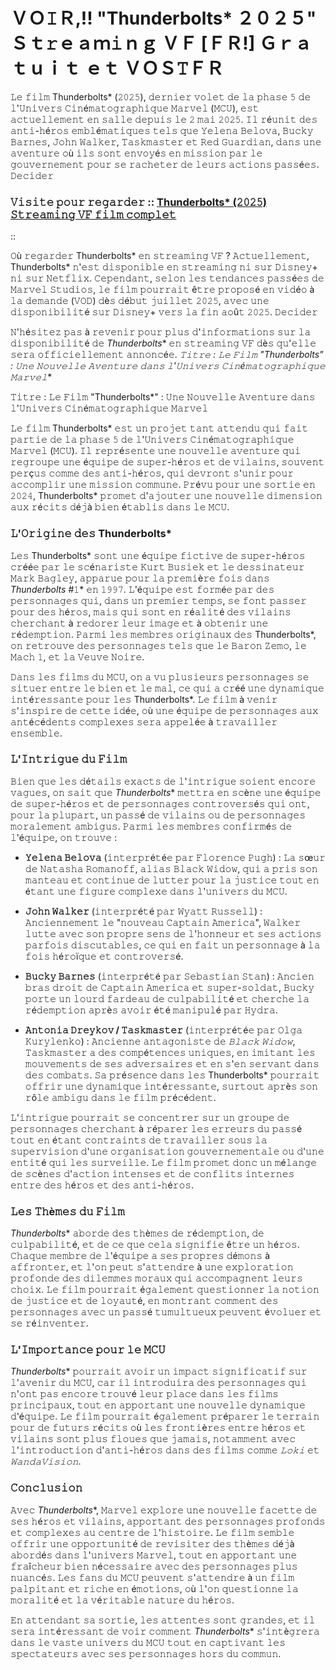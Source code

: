 # ＶＯ𝙸Ｒ,!! "Thunderbolts* ２０２５" Ｓｔ𝚛ｅａｍ𝚒ｎｇ ＶＦ [ＦＲ!] Ｇｒａｔｕｉｔ ｅｔ ＶＯＳ𝚃ＦＲ

𝙻𝚎 𝚏𝚒𝚕𝚖 Thunderbolts* (𝟸𝟶𝟸𝟻), 𝚍𝚎𝚛𝚗𝚒𝚎𝚛 𝚟𝚘𝚕𝚎𝚝 𝚍𝚎 𝚕𝚊 𝚙𝚑𝚊𝚜𝚎 𝟻 𝚍𝚎 𝚕'𝚄𝚗𝚒𝚟𝚎𝚛𝚜 𝙲𝚒𝚗é𝚖𝚊𝚝𝚘𝚐𝚛𝚊𝚙𝚑𝚒𝚚𝚞𝚎 𝙼𝚊𝚛𝚟𝚎𝚕 (𝙼𝙲𝚄), 𝚎𝚜𝚝 𝚊𝚌𝚝𝚞𝚎𝚕𝚕𝚎𝚖𝚎𝚗𝚝 𝚎𝚗 𝚜𝚊𝚕𝚕𝚎 𝚍𝚎𝚙𝚞𝚒𝚜 𝚕𝚎 𝟸 𝚖𝚊𝚒 𝟸𝟶𝟸𝟻. 𝙸𝚕 𝚛é𝚞𝚗𝚒𝚝 𝚍𝚎𝚜 𝚊𝚗𝚝𝚒-𝚑é𝚛𝚘𝚜 𝚎𝚖𝚋𝚕é𝚖𝚊𝚝𝚒𝚚𝚞𝚎𝚜 𝚝𝚎𝚕𝚜 𝚚𝚞𝚎 𝚈𝚎𝚕𝚎𝚗𝚊 𝙱𝚎𝚕𝚘𝚟𝚊, 𝙱𝚞𝚌𝚔𝚢 𝙱𝚊𝚛𝚗𝚎𝚜, 𝙹𝚘𝚑𝚗 𝚆𝚊𝚕𝚔𝚎𝚛, 𝚃𝚊𝚜𝚔𝚖𝚊𝚜𝚝𝚎𝚛 𝚎𝚝 𝚁𝚎𝚍 𝙶𝚞𝚊𝚛𝚍𝚒𝚊𝚗, 𝚍𝚊𝚗𝚜 𝚞𝚗𝚎 𝚊𝚟𝚎𝚗𝚝𝚞𝚛𝚎 𝚘ù 𝚒𝚕𝚜 𝚜𝚘𝚗𝚝 𝚎𝚗𝚟𝚘𝚢é𝚜 𝚎𝚗 𝚖𝚒𝚜𝚜𝚒𝚘𝚗 𝚙𝚊𝚛 𝚕𝚎 𝚐𝚘𝚞𝚟𝚎𝚛𝚗𝚎𝚖𝚎𝚗𝚝 𝚙𝚘𝚞𝚛 𝚜𝚎 𝚛𝚊𝚌𝚑𝚎𝚝𝚎𝚛 𝚍𝚎 𝚕𝚎𝚞𝚛𝚜 𝚊𝚌𝚝𝚒𝚘𝚗𝚜 𝚙𝚊𝚜𝚜é𝚎𝚜. ​
𝙳𝚎𝚌𝚒𝚍𝚎𝚛

### 𝚅𝚒𝚜𝚒𝚝𝚎 𝚙𝚘𝚞𝚛 𝚛𝚎𝚐𝚊𝚛𝚍𝚎𝚛 :: [Thunderbolts* (𝟸𝟶𝟸𝟻) 𝚂𝚝𝚛𝚎𝚊𝚖𝚒𝚗𝚐 𝚅𝙵 𝚏𝚒𝚕𝚖 𝚌𝚘𝚖𝚙𝚕𝚎𝚝](https://t.co/IH7MQMedo1)

::

𝙾ù 𝚛𝚎𝚐𝚊𝚛𝚍𝚎𝚛 Thunderbolts* 𝚎𝚗 𝚜𝚝𝚛𝚎𝚊𝚖𝚒𝚗𝚐 𝚅𝙵 ?
𝙰𝚌𝚝𝚞𝚎𝚕𝚕𝚎𝚖𝚎𝚗𝚝, Thunderbolts* 𝚗'𝚎𝚜𝚝 𝚍𝚒𝚜𝚙𝚘𝚗𝚒𝚋𝚕𝚎 𝚎𝚗 𝚜𝚝𝚛𝚎𝚊𝚖𝚒𝚗𝚐 𝚗𝚒 𝚜𝚞𝚛 𝙳𝚒𝚜𝚗𝚎𝚢+ 𝚗𝚒 𝚜𝚞𝚛 𝙽𝚎𝚝𝚏𝚕𝚒𝚡. 𝙲𝚎𝚙𝚎𝚗𝚍𝚊𝚗𝚝, 𝚜𝚎𝚕𝚘𝚗 𝚕𝚎𝚜 𝚝𝚎𝚗𝚍𝚊𝚗𝚌𝚎𝚜 𝚙𝚊𝚜𝚜é𝚎𝚜 𝚍𝚎 𝙼𝚊𝚛𝚟𝚎𝚕 𝚂𝚝𝚞𝚍𝚒𝚘𝚜, 𝚕𝚎 𝚏𝚒𝚕𝚖 𝚙𝚘𝚞𝚛𝚛𝚊𝚒𝚝 ê𝚝𝚛𝚎 𝚙𝚛𝚘𝚙𝚘𝚜é 𝚎𝚗 𝚟𝚒𝚍é𝚘 à 𝚕𝚊 𝚍𝚎𝚖𝚊𝚗𝚍𝚎 (𝚅𝙾𝙳) 𝚍è𝚜 𝚍é𝚋𝚞𝚝 𝚓𝚞𝚒𝚕𝚕𝚎𝚝 𝟸𝟶𝟸𝟻, 𝚊𝚟𝚎𝚌 𝚞𝚗𝚎 𝚍𝚒𝚜𝚙𝚘𝚗𝚒𝚋𝚒𝚕𝚒𝚝é 𝚜𝚞𝚛 𝙳𝚒𝚜𝚗𝚎𝚢+ 𝚟𝚎𝚛𝚜 𝚕𝚊 𝚏𝚒𝚗 𝚊𝚘û𝚝 𝟸𝟶𝟸𝟻. ​
𝙳𝚎𝚌𝚒𝚍𝚎𝚛

𝙽'𝚑é𝚜𝚒𝚝𝚎𝚣 𝚙𝚊𝚜 à 𝚛𝚎𝚟𝚎𝚗𝚒𝚛 𝚙𝚘𝚞𝚛 𝚙𝚕𝚞𝚜 𝚍'𝚒𝚗𝚏𝚘𝚛𝚖𝚊𝚝𝚒𝚘𝚗𝚜 𝚜𝚞𝚛 𝚕𝚊 𝚍𝚒𝚜𝚙𝚘𝚗𝚒𝚋𝚒𝚕𝚒𝚝é 𝚍𝚎 *Thunderbolts** 𝚎𝚗 𝚜𝚝𝚛𝚎𝚊𝚖𝚒𝚗𝚐 𝚅𝙵 𝚍è𝚜 𝚚𝚞'𝚎𝚕𝚕𝚎 𝚜𝚎𝚛𝚊 𝚘𝚏𝚏𝚒𝚌𝚒𝚎𝚕𝚕𝚎𝚖𝚎𝚗𝚝 𝚊𝚗𝚗𝚘𝚗𝚌é𝚎. **𝚃𝚒𝚝𝚛𝚎 : 𝙻𝚎 𝙵𝚒𝚕𝚖 "Thunderbolts*" : 𝚄𝚗𝚎 𝙽𝚘𝚞𝚟𝚎𝚕𝚕𝚎 𝙰𝚟𝚎𝚗𝚝𝚞𝚛𝚎 𝚍𝚊𝚗𝚜 𝚕'𝚄𝚗𝚒𝚟𝚎𝚛𝚜 𝙲𝚒𝚗é𝚖𝚊𝚝𝚘𝚐𝚛𝚊𝚙𝚑𝚒𝚚𝚞𝚎 𝙼𝚊𝚛𝚟𝚎𝚕**

𝚃𝚒𝚝𝚛𝚎 : 𝙻𝚎 𝙵𝚒𝚕𝚖 "Thunderbolts*" : 𝚄𝚗𝚎 𝙽𝚘𝚞𝚟𝚎𝚕𝚕𝚎 𝙰𝚟𝚎𝚗𝚝𝚞𝚛𝚎 𝚍𝚊𝚗𝚜 𝚕'𝚄𝚗𝚒𝚟𝚎𝚛𝚜 𝙲𝚒𝚗é𝚖𝚊𝚝𝚘𝚐𝚛𝚊𝚙𝚑𝚒𝚚𝚞𝚎 𝙼𝚊𝚛𝚟𝚎𝚕

𝙻𝚎 𝚏𝚒𝚕𝚖 Thunderbolts* 𝚎𝚜𝚝 𝚞𝚗 𝚙𝚛𝚘𝚓𝚎𝚝 𝚝𝚊𝚗𝚝 𝚊𝚝𝚝𝚎𝚗𝚍𝚞 𝚚𝚞𝚒 𝚏𝚊𝚒𝚝 𝚙𝚊𝚛𝚝𝚒𝚎 𝚍𝚎 𝚕𝚊 𝚙𝚑𝚊𝚜𝚎 𝟻 𝚍𝚎 𝚕'𝚄𝚗𝚒𝚟𝚎𝚛𝚜 𝙲𝚒𝚗é𝚖𝚊𝚝𝚘𝚐𝚛𝚊𝚙𝚑𝚒𝚚𝚞𝚎 𝙼𝚊𝚛𝚟𝚎𝚕 (𝙼𝙲𝚄). 𝙸𝚕 𝚛𝚎𝚙𝚛é𝚜𝚎𝚗𝚝𝚎 𝚞𝚗𝚎 𝚗𝚘𝚞𝚟𝚎𝚕𝚕𝚎 𝚊𝚟𝚎𝚗𝚝𝚞𝚛𝚎 𝚚𝚞𝚒 𝚛𝚎𝚐𝚛𝚘𝚞𝚙𝚎 𝚞𝚗𝚎 é𝚚𝚞𝚒𝚙𝚎 𝚍𝚎 𝚜𝚞𝚙𝚎𝚛-𝚑é𝚛𝚘𝚜 𝚎𝚝 𝚍𝚎 𝚟𝚒𝚕𝚊𝚒𝚗𝚜, 𝚜𝚘𝚞𝚟𝚎𝚗𝚝 𝚙𝚎𝚛ç𝚞𝚜 𝚌𝚘𝚖𝚖𝚎 𝚍𝚎𝚜 𝚊𝚗𝚝𝚒-𝚑é𝚛𝚘𝚜, 𝚚𝚞𝚒 𝚍𝚎𝚟𝚛𝚘𝚗𝚝 𝚜'𝚞𝚗𝚒𝚛 𝚙𝚘𝚞𝚛 𝚊𝚌𝚌𝚘𝚖𝚙𝚕𝚒𝚛 𝚞𝚗𝚎 𝚖𝚒𝚜𝚜𝚒𝚘𝚗 𝚌𝚘𝚖𝚖𝚞𝚗𝚎. 𝙿𝚛é𝚟𝚞 𝚙𝚘𝚞𝚛 𝚞𝚗𝚎 𝚜𝚘𝚛𝚝𝚒𝚎 𝚎𝚗 𝟸𝟶𝟸𝟺, Thunderbolts* 𝚙𝚛𝚘𝚖𝚎𝚝 𝚍'𝚊𝚓𝚘𝚞𝚝𝚎𝚛 𝚞𝚗𝚎 𝚗𝚘𝚞𝚟𝚎𝚕𝚕𝚎 𝚍𝚒𝚖𝚎𝚗𝚜𝚒𝚘𝚗 𝚊𝚞𝚡 𝚛é𝚌𝚒𝚝𝚜 𝚍é𝚓à 𝚋𝚒𝚎𝚗 é𝚝𝚊𝚋𝚕𝚒𝚜 𝚍𝚊𝚗𝚜 𝚕𝚎 𝙼𝙲𝚄.

### 𝙻'𝙾𝚛𝚒𝚐𝚒𝚗𝚎 𝚍𝚎𝚜 Thunderbolts*

𝙻𝚎𝚜 Thunderbolts* 𝚜𝚘𝚗𝚝 𝚞𝚗𝚎 é𝚚𝚞𝚒𝚙𝚎 𝚏𝚒𝚌𝚝𝚒𝚟𝚎 𝚍𝚎 𝚜𝚞𝚙𝚎𝚛-𝚑é𝚛𝚘𝚜 𝚌𝚛éé𝚎 𝚙𝚊𝚛 𝚕𝚎 𝚜𝚌é𝚗𝚊𝚛𝚒𝚜𝚝𝚎 𝙺𝚞𝚛𝚝 𝙱𝚞𝚜𝚒𝚎𝚔 𝚎𝚝 𝚕𝚎 𝚍𝚎𝚜𝚜𝚒𝚗𝚊𝚝𝚎𝚞𝚛 𝙼𝚊𝚛𝚔 𝙱𝚊𝚐𝚕𝚎𝚢, 𝚊𝚙𝚙𝚊𝚛𝚞𝚎 𝚙𝚘𝚞𝚛 𝚕𝚊 𝚙𝚛𝚎𝚖𝚒è𝚛𝚎 𝚏𝚘𝚒𝚜 𝚍𝚊𝚗𝚜 *Thunderbolts* #𝟷* 𝚎𝚗 𝟷𝟿𝟿𝟽. 𝙻'é𝚚𝚞𝚒𝚙𝚎 𝚎𝚜𝚝 𝚏𝚘𝚛𝚖é𝚎 𝚙𝚊𝚛 𝚍𝚎𝚜 𝚙𝚎𝚛𝚜𝚘𝚗𝚗𝚊𝚐𝚎𝚜 𝚚𝚞𝚒, 𝚍𝚊𝚗𝚜 𝚞𝚗 𝚙𝚛𝚎𝚖𝚒𝚎𝚛 𝚝𝚎𝚖𝚙𝚜, 𝚜𝚎 𝚏𝚘𝚗𝚝 𝚙𝚊𝚜𝚜𝚎𝚛 𝚙𝚘𝚞𝚛 𝚍𝚎𝚜 𝚑é𝚛𝚘𝚜, 𝚖𝚊𝚒𝚜 𝚚𝚞𝚒 𝚜𝚘𝚗𝚝 𝚎𝚗 𝚛é𝚊𝚕𝚒𝚝é 𝚍𝚎𝚜 𝚟𝚒𝚕𝚊𝚒𝚗𝚜 𝚌𝚑𝚎𝚛𝚌𝚑𝚊𝚗𝚝 à 𝚛𝚎𝚍𝚘𝚛𝚎𝚛 𝚕𝚎𝚞𝚛 𝚒𝚖𝚊𝚐𝚎 𝚎𝚝 à 𝚘𝚋𝚝𝚎𝚗𝚒𝚛 𝚞𝚗𝚎 𝚛é𝚍𝚎𝚖𝚙𝚝𝚒𝚘𝚗. 𝙿𝚊𝚛𝚖𝚒 𝚕𝚎𝚜 𝚖𝚎𝚖𝚋𝚛𝚎𝚜 𝚘𝚛𝚒𝚐𝚒𝚗𝚊𝚞𝚡 𝚍𝚎𝚜 Thunderbolts*, 𝚘𝚗 𝚛𝚎𝚝𝚛𝚘𝚞𝚟𝚎 𝚍𝚎𝚜 𝚙𝚎𝚛𝚜𝚘𝚗𝚗𝚊𝚐𝚎𝚜 𝚝𝚎𝚕𝚜 𝚚𝚞𝚎 𝚕𝚎 𝙱𝚊𝚛𝚘𝚗 𝚉𝚎𝚖𝚘, 𝚕𝚎 𝙼𝚊𝚌𝚑 𝟷, 𝚎𝚝 𝚕𝚊 𝚅𝚎𝚞𝚟𝚎 𝙽𝚘𝚒𝚛𝚎.

𝙳𝚊𝚗𝚜 𝚕𝚎𝚜 𝚏𝚒𝚕𝚖𝚜 𝚍𝚞 𝙼𝙲𝚄, 𝚘𝚗 𝚊 𝚟𝚞 𝚙𝚕𝚞𝚜𝚒𝚎𝚞𝚛𝚜 𝚙𝚎𝚛𝚜𝚘𝚗𝚗𝚊𝚐𝚎𝚜 𝚜𝚎 𝚜𝚒𝚝𝚞𝚎𝚛 𝚎𝚗𝚝𝚛𝚎 𝚕𝚎 𝚋𝚒𝚎𝚗 𝚎𝚝 𝚕𝚎 𝚖𝚊𝚕, 𝚌𝚎 𝚚𝚞𝚒 𝚊 𝚌𝚛éé 𝚞𝚗𝚎 𝚍𝚢𝚗𝚊𝚖𝚒𝚚𝚞𝚎 𝚒𝚗𝚝é𝚛𝚎𝚜𝚜𝚊𝚗𝚝𝚎 𝚙𝚘𝚞𝚛 𝚕𝚎𝚜 Thunderbolts*. 𝙻𝚎 𝚏𝚒𝚕𝚖 à 𝚟𝚎𝚗𝚒𝚛 𝚜'𝚒𝚗𝚜𝚙𝚒𝚛𝚎 𝚍𝚎 𝚌𝚎𝚝𝚝𝚎 𝚒𝚍é𝚎, 𝚘ù 𝚞𝚗𝚎 é𝚚𝚞𝚒𝚙𝚎 𝚍𝚎 𝚙𝚎𝚛𝚜𝚘𝚗𝚗𝚊𝚐𝚎𝚜 𝚊𝚞𝚡 𝚊𝚗𝚝é𝚌é𝚍𝚎𝚗𝚝𝚜 𝚌𝚘𝚖𝚙𝚕𝚎𝚡𝚎𝚜 𝚜𝚎𝚛𝚊 𝚊𝚙𝚙𝚎𝚕é𝚎 à 𝚝𝚛𝚊𝚟𝚊𝚒𝚕𝚕𝚎𝚛 𝚎𝚗𝚜𝚎𝚖𝚋𝚕𝚎.

### 𝙻'𝙸𝚗𝚝𝚛𝚒𝚐𝚞𝚎 𝚍𝚞 𝙵𝚒𝚕𝚖

𝙱𝚒𝚎𝚗 𝚚𝚞𝚎 𝚕𝚎𝚜 𝚍é𝚝𝚊𝚒𝚕𝚜 𝚎𝚡𝚊𝚌𝚝𝚜 𝚍𝚎 𝚕'𝚒𝚗𝚝𝚛𝚒𝚐𝚞𝚎 𝚜𝚘𝚒𝚎𝚗𝚝 𝚎𝚗𝚌𝚘𝚛𝚎 𝚟𝚊𝚐𝚞𝚎𝚜, 𝚘𝚗 𝚜𝚊𝚒𝚝 𝚚𝚞𝚎 *Thunderbolts** 𝚖𝚎𝚝𝚝𝚛𝚊 𝚎𝚗 𝚜𝚌è𝚗𝚎 𝚞𝚗𝚎 é𝚚𝚞𝚒𝚙𝚎 𝚍𝚎 𝚜𝚞𝚙𝚎𝚛-𝚑é𝚛𝚘𝚜 𝚎𝚝 𝚍𝚎 𝚙𝚎𝚛𝚜𝚘𝚗𝚗𝚊𝚐𝚎𝚜 𝚌𝚘𝚗𝚝𝚛𝚘𝚟𝚎𝚛𝚜é𝚜 𝚚𝚞𝚒 𝚘𝚗𝚝, 𝚙𝚘𝚞𝚛 𝚕𝚊 𝚙𝚕𝚞𝚙𝚊𝚛𝚝, 𝚞𝚗 𝚙𝚊𝚜𝚜é 𝚍𝚎 𝚟𝚒𝚕𝚊𝚒𝚗𝚜 𝚘𝚞 𝚍𝚎 𝚙𝚎𝚛𝚜𝚘𝚗𝚗𝚊𝚐𝚎𝚜 𝚖𝚘𝚛𝚊𝚕𝚎𝚖𝚎𝚗𝚝 𝚊𝚖𝚋𝚒𝚐𝚞𝚜. 𝙿𝚊𝚛𝚖𝚒 𝚕𝚎𝚜 𝚖𝚎𝚖𝚋𝚛𝚎𝚜 𝚌𝚘𝚗𝚏𝚒𝚛𝚖é𝚜 𝚍𝚎 𝚕'é𝚚𝚞𝚒𝚙𝚎, 𝚘𝚗 𝚝𝚛𝚘𝚞𝚟𝚎 :

- **𝚈𝚎𝚕𝚎𝚗𝚊 𝙱𝚎𝚕𝚘𝚟𝚊** (𝚒𝚗𝚝𝚎𝚛𝚙𝚛é𝚝é𝚎 𝚙𝚊𝚛 𝙵𝚕𝚘𝚛𝚎𝚗𝚌𝚎 𝙿𝚞𝚐𝚑) : 𝙻𝚊 𝚜œ𝚞𝚛 𝚍𝚎 𝙽𝚊𝚝𝚊𝚜𝚑𝚊 𝚁𝚘𝚖𝚊𝚗𝚘𝚏𝚏, 𝚊𝚕𝚒𝚊𝚜 𝙱𝚕𝚊𝚌𝚔 𝚆𝚒𝚍𝚘𝚠, 𝚚𝚞𝚒 𝚊 𝚙𝚛𝚒𝚜 𝚜𝚘𝚗 𝚖𝚊𝚗𝚝𝚎𝚊𝚞 𝚎𝚝 𝚌𝚘𝚗𝚝𝚒𝚗𝚞𝚎 𝚍𝚎 𝚕𝚞𝚝𝚝𝚎𝚛 𝚙𝚘𝚞𝚛 𝚕𝚊 𝚓𝚞𝚜𝚝𝚒𝚌𝚎 𝚝𝚘𝚞𝚝 𝚎𝚗 é𝚝𝚊𝚗𝚝 𝚞𝚗𝚎 𝚏𝚒𝚐𝚞𝚛𝚎 𝚌𝚘𝚖𝚙𝚕𝚎𝚡𝚎 𝚍𝚊𝚗𝚜 𝚕'𝚞𝚗𝚒𝚟𝚎𝚛𝚜 𝚍𝚞 𝙼𝙲𝚄.
  
- **𝙹𝚘𝚑𝚗 𝚆𝚊𝚕𝚔𝚎𝚛** (𝚒𝚗𝚝𝚎𝚛𝚙𝚛é𝚝é 𝚙𝚊𝚛 𝚆𝚢𝚊𝚝𝚝 𝚁𝚞𝚜𝚜𝚎𝚕𝚕) : 𝙰𝚗𝚌𝚒𝚎𝚗𝚗𝚎𝚖𝚎𝚗𝚝 𝚕𝚎 "𝚗𝚘𝚞𝚟𝚎𝚊𝚞 𝙲𝚊𝚙𝚝𝚊𝚒𝚗 𝙰𝚖𝚎𝚛𝚒𝚌𝚊", 𝚆𝚊𝚕𝚔𝚎𝚛 𝚕𝚞𝚝𝚝𝚎 𝚊𝚟𝚎𝚌 𝚜𝚘𝚗 𝚙𝚛𝚘𝚙𝚛𝚎 𝚜𝚎𝚗𝚜 𝚍𝚎 𝚕'𝚑𝚘𝚗𝚗𝚎𝚞𝚛 𝚎𝚝 𝚜𝚎𝚜 𝚊𝚌𝚝𝚒𝚘𝚗𝚜 𝚙𝚊𝚛𝚏𝚘𝚒𝚜 𝚍𝚒𝚜𝚌𝚞𝚝𝚊𝚋𝚕𝚎𝚜, 𝚌𝚎 𝚚𝚞𝚒 𝚎𝚗 𝚏𝚊𝚒𝚝 𝚞𝚗 𝚙𝚎𝚛𝚜𝚘𝚗𝚗𝚊𝚐𝚎 à 𝚕𝚊 𝚏𝚘𝚒𝚜 𝚑é𝚛𝚘ï𝚚𝚞𝚎 𝚎𝚝 𝚌𝚘𝚗𝚝𝚛𝚘𝚟𝚎𝚛𝚜é.
  
- **𝙱𝚞𝚌𝚔𝚢 𝙱𝚊𝚛𝚗𝚎𝚜** (𝚒𝚗𝚝𝚎𝚛𝚙𝚛é𝚝é 𝚙𝚊𝚛 𝚂𝚎𝚋𝚊𝚜𝚝𝚒𝚊𝚗 𝚂𝚝𝚊𝚗) : 𝙰𝚗𝚌𝚒𝚎𝚗 𝚋𝚛𝚊𝚜 𝚍𝚛𝚘𝚒𝚝 𝚍𝚎 𝙲𝚊𝚙𝚝𝚊𝚒𝚗 𝙰𝚖𝚎𝚛𝚒𝚌𝚊 𝚎𝚝 𝚜𝚞𝚙𝚎𝚛-𝚜𝚘𝚕𝚍𝚊𝚝, 𝙱𝚞𝚌𝚔𝚢 𝚙𝚘𝚛𝚝𝚎 𝚞𝚗 𝚕𝚘𝚞𝚛𝚍 𝚏𝚊𝚛𝚍𝚎𝚊𝚞 𝚍𝚎 𝚌𝚞𝚕𝚙𝚊𝚋𝚒𝚕𝚒𝚝é 𝚎𝚝 𝚌𝚑𝚎𝚛𝚌𝚑𝚎 𝚕𝚊 𝚛é𝚍𝚎𝚖𝚙𝚝𝚒𝚘𝚗 𝚊𝚙𝚛è𝚜 𝚊𝚟𝚘𝚒𝚛 é𝚝é 𝚖𝚊𝚗𝚒𝚙𝚞𝚕é 𝚙𝚊𝚛 𝙷𝚢𝚍𝚛𝚊.

- **𝙰𝚗𝚝𝚘𝚗𝚒𝚊 𝙳𝚛𝚎𝚢𝚔𝚘𝚟 / 𝚃𝚊𝚜𝚔𝚖𝚊𝚜𝚝𝚎𝚛** (𝚒𝚗𝚝𝚎𝚛𝚙𝚛é𝚝é𝚎 𝚙𝚊𝚛 𝙾𝚕𝚐𝚊 𝙺𝚞𝚛𝚢𝚕𝚎𝚗𝚔𝚘) : 𝙰𝚗𝚌𝚒𝚎𝚗𝚗𝚎 𝚊𝚗𝚝𝚊𝚐𝚘𝚗𝚒𝚜𝚝𝚎 𝚍𝚎 *𝙱𝚕𝚊𝚌𝚔 𝚆𝚒𝚍𝚘𝚠*, 𝚃𝚊𝚜𝚔𝚖𝚊𝚜𝚝𝚎𝚛 𝚊 𝚍𝚎𝚜 𝚌𝚘𝚖𝚙é𝚝𝚎𝚗𝚌𝚎𝚜 𝚞𝚗𝚒𝚚𝚞𝚎𝚜, 𝚎𝚗 𝚒𝚖𝚒𝚝𝚊𝚗𝚝 𝚕𝚎𝚜 𝚖𝚘𝚞𝚟𝚎𝚖𝚎𝚗𝚝𝚜 𝚍𝚎 𝚜𝚎𝚜 𝚊𝚍𝚟𝚎𝚛𝚜𝚊𝚒𝚛𝚎𝚜 𝚎𝚝 𝚎𝚗 𝚜'𝚎𝚗 𝚜𝚎𝚛𝚟𝚊𝚗𝚝 𝚍𝚊𝚗𝚜 𝚍𝚎𝚜 𝚌𝚘𝚖𝚋𝚊𝚝𝚜. 𝚂𝚊 𝚙𝚛é𝚜𝚎𝚗𝚌𝚎 𝚍𝚊𝚗𝚜 𝚕𝚎𝚜 Thunderbolts* 𝚙𝚘𝚞𝚛𝚛𝚊𝚒𝚝 𝚘𝚏𝚏𝚛𝚒𝚛 𝚞𝚗𝚎 𝚍𝚢𝚗𝚊𝚖𝚒𝚚𝚞𝚎 𝚒𝚗𝚝é𝚛𝚎𝚜𝚜𝚊𝚗𝚝𝚎, 𝚜𝚞𝚛𝚝𝚘𝚞𝚝 𝚊𝚙𝚛è𝚜 𝚜𝚘𝚗 𝚛ô𝚕𝚎 𝚊𝚖𝚋𝚒𝚐𝚞 𝚍𝚊𝚗𝚜 𝚕𝚎 𝚏𝚒𝚕𝚖 𝚙𝚛é𝚌é𝚍𝚎𝚗𝚝.

𝙻'𝚒𝚗𝚝𝚛𝚒𝚐𝚞𝚎 𝚙𝚘𝚞𝚛𝚛𝚊𝚒𝚝 𝚜𝚎 𝚌𝚘𝚗𝚌𝚎𝚗𝚝𝚛𝚎𝚛 𝚜𝚞𝚛 𝚞𝚗 𝚐𝚛𝚘𝚞𝚙𝚎 𝚍𝚎 𝚙𝚎𝚛𝚜𝚘𝚗𝚗𝚊𝚐𝚎𝚜 𝚌𝚑𝚎𝚛𝚌𝚑𝚊𝚗𝚝 à 𝚛é𝚙𝚊𝚛𝚎𝚛 𝚕𝚎𝚜 𝚎𝚛𝚛𝚎𝚞𝚛𝚜 𝚍𝚞 𝚙𝚊𝚜𝚜é 𝚝𝚘𝚞𝚝 𝚎𝚗 é𝚝𝚊𝚗𝚝 𝚌𝚘𝚗𝚝𝚛𝚊𝚒𝚗𝚝𝚜 𝚍𝚎 𝚝𝚛𝚊𝚟𝚊𝚒𝚕𝚕𝚎𝚛 𝚜𝚘𝚞𝚜 𝚕𝚊 𝚜𝚞𝚙𝚎𝚛𝚟𝚒𝚜𝚒𝚘𝚗 𝚍'𝚞𝚗𝚎 𝚘𝚛𝚐𝚊𝚗𝚒𝚜𝚊𝚝𝚒𝚘𝚗 𝚐𝚘𝚞𝚟𝚎𝚛𝚗𝚎𝚖𝚎𝚗𝚝𝚊𝚕𝚎 𝚘𝚞 𝚍'𝚞𝚗𝚎 𝚎𝚗𝚝𝚒𝚝é 𝚚𝚞𝚒 𝚕𝚎𝚜 𝚜𝚞𝚛𝚟𝚎𝚒𝚕𝚕𝚎. 𝙻𝚎 𝚏𝚒𝚕𝚖 𝚙𝚛𝚘𝚖𝚎𝚝 𝚍𝚘𝚗𝚌 𝚞𝚗 𝚖é𝚕𝚊𝚗𝚐𝚎 𝚍𝚎 𝚜𝚌è𝚗𝚎𝚜 𝚍'𝚊𝚌𝚝𝚒𝚘𝚗 𝚒𝚗𝚝𝚎𝚗𝚜𝚎𝚜 𝚎𝚝 𝚍𝚎 𝚌𝚘𝚗𝚏𝚕𝚒𝚝𝚜 𝚒𝚗𝚝𝚎𝚛𝚗𝚎𝚜 𝚎𝚗𝚝𝚛𝚎 𝚍𝚎𝚜 𝚑é𝚛𝚘𝚜 𝚎𝚝 𝚍𝚎𝚜 𝚊𝚗𝚝𝚒-𝚑é𝚛𝚘𝚜.

### 𝙻𝚎𝚜 𝚃𝚑è𝚖𝚎𝚜 𝚍𝚞 𝙵𝚒𝚕𝚖

*Thunderbolts** 𝚊𝚋𝚘𝚛𝚍𝚎 𝚍𝚎𝚜 𝚝𝚑è𝚖𝚎𝚜 𝚍𝚎 𝚛é𝚍𝚎𝚖𝚙𝚝𝚒𝚘𝚗, 𝚍𝚎 𝚌𝚞𝚕𝚙𝚊𝚋𝚒𝚕𝚒𝚝é, 𝚎𝚝 𝚍𝚎 𝚌𝚎 𝚚𝚞𝚎 𝚌𝚎𝚕𝚊 𝚜𝚒𝚐𝚗𝚒𝚏𝚒𝚎 ê𝚝𝚛𝚎 𝚞𝚗 𝚑é𝚛𝚘𝚜. 𝙲𝚑𝚊𝚚𝚞𝚎 𝚖𝚎𝚖𝚋𝚛𝚎 𝚍𝚎 𝚕'é𝚚𝚞𝚒𝚙𝚎 𝚊 𝚜𝚎𝚜 𝚙𝚛𝚘𝚙𝚛𝚎𝚜 𝚍é𝚖𝚘𝚗𝚜 à 𝚊𝚏𝚏𝚛𝚘𝚗𝚝𝚎𝚛, 𝚎𝚝 𝚕'𝚘𝚗 𝚙𝚎𝚞𝚝 𝚜'𝚊𝚝𝚝𝚎𝚗𝚍𝚛𝚎 à 𝚞𝚗𝚎 𝚎𝚡𝚙𝚕𝚘𝚛𝚊𝚝𝚒𝚘𝚗 𝚙𝚛𝚘𝚏𝚘𝚗𝚍𝚎 𝚍𝚎𝚜 𝚍𝚒𝚕𝚎𝚖𝚖𝚎𝚜 𝚖𝚘𝚛𝚊𝚞𝚡 𝚚𝚞𝚒 𝚊𝚌𝚌𝚘𝚖𝚙𝚊𝚐𝚗𝚎𝚗𝚝 𝚕𝚎𝚞𝚛𝚜 𝚌𝚑𝚘𝚒𝚡. 𝙻𝚎 𝚏𝚒𝚕𝚖 𝚙𝚘𝚞𝚛𝚛𝚊𝚒𝚝 é𝚐𝚊𝚕𝚎𝚖𝚎𝚗𝚝 𝚚𝚞𝚎𝚜𝚝𝚒𝚘𝚗𝚗𝚎𝚛 𝚕𝚊 𝚗𝚘𝚝𝚒𝚘𝚗 𝚍𝚎 𝚓𝚞𝚜𝚝𝚒𝚌𝚎 𝚎𝚝 𝚍𝚎 𝚕𝚘𝚢𝚊𝚞𝚝é, 𝚎𝚗 𝚖𝚘𝚗𝚝𝚛𝚊𝚗𝚝 𝚌𝚘𝚖𝚖𝚎𝚗𝚝 𝚍𝚎𝚜 𝚙𝚎𝚛𝚜𝚘𝚗𝚗𝚊𝚐𝚎𝚜 𝚊𝚟𝚎𝚌 𝚞𝚗 𝚙𝚊𝚜𝚜é 𝚝𝚞𝚖𝚞𝚕𝚝𝚞𝚎𝚞𝚡 𝚙𝚎𝚞𝚟𝚎𝚗𝚝 é𝚟𝚘𝚕𝚞𝚎𝚛 𝚎𝚝 𝚜𝚎 𝚛é𝚒𝚗𝚟𝚎𝚗𝚝𝚎𝚛.

### 𝙻'𝙸𝚖𝚙𝚘𝚛𝚝𝚊𝚗𝚌𝚎 𝚙𝚘𝚞𝚛 𝚕𝚎 𝙼𝙲𝚄

*Thunderbolts** 𝚙𝚘𝚞𝚛𝚛𝚊𝚒𝚝 𝚊𝚟𝚘𝚒𝚛 𝚞𝚗 𝚒𝚖𝚙𝚊𝚌𝚝 𝚜𝚒𝚐𝚗𝚒𝚏𝚒𝚌𝚊𝚝𝚒𝚏 𝚜𝚞𝚛 𝚕'𝚊𝚟𝚎𝚗𝚒𝚛 𝚍𝚞 𝙼𝙲𝚄, 𝚌𝚊𝚛 𝚒𝚕 𝚒𝚗𝚝𝚛𝚘𝚍𝚞𝚒𝚛𝚊 𝚍𝚎𝚜 𝚙𝚎𝚛𝚜𝚘𝚗𝚗𝚊𝚐𝚎𝚜 𝚚𝚞𝚒 𝚗'𝚘𝚗𝚝 𝚙𝚊𝚜 𝚎𝚗𝚌𝚘𝚛𝚎 𝚝𝚛𝚘𝚞𝚟é 𝚕𝚎𝚞𝚛 𝚙𝚕𝚊𝚌𝚎 𝚍𝚊𝚗𝚜 𝚕𝚎𝚜 𝚏𝚒𝚕𝚖𝚜 𝚙𝚛𝚒𝚗𝚌𝚒𝚙𝚊𝚞𝚡, 𝚝𝚘𝚞𝚝 𝚎𝚗 𝚊𝚙𝚙𝚘𝚛𝚝𝚊𝚗𝚝 𝚞𝚗𝚎 𝚗𝚘𝚞𝚟𝚎𝚕𝚕𝚎 𝚍𝚢𝚗𝚊𝚖𝚒𝚚𝚞𝚎 𝚍'é𝚚𝚞𝚒𝚙𝚎. 𝙻𝚎 𝚏𝚒𝚕𝚖 𝚙𝚘𝚞𝚛𝚛𝚊𝚒𝚝 é𝚐𝚊𝚕𝚎𝚖𝚎𝚗𝚝 𝚙𝚛é𝚙𝚊𝚛𝚎𝚛 𝚕𝚎 𝚝𝚎𝚛𝚛𝚊𝚒𝚗 𝚙𝚘𝚞𝚛 𝚍𝚎 𝚏𝚞𝚝𝚞𝚛𝚜 𝚛é𝚌𝚒𝚝𝚜 𝚘ù 𝚕𝚎𝚜 𝚏𝚛𝚘𝚗𝚝𝚒è𝚛𝚎𝚜 𝚎𝚗𝚝𝚛𝚎 𝚑é𝚛𝚘𝚜 𝚎𝚝 𝚟𝚒𝚕𝚊𝚒𝚗𝚜 𝚜𝚘𝚗𝚝 𝚙𝚕𝚞𝚜 𝚏𝚕𝚘𝚞𝚎𝚜 𝚚𝚞𝚎 𝚓𝚊𝚖𝚊𝚒𝚜, 𝚗𝚘𝚝𝚊𝚖𝚖𝚎𝚗𝚝 𝚊𝚟𝚎𝚌 𝚕'𝚒𝚗𝚝𝚛𝚘𝚍𝚞𝚌𝚝𝚒𝚘𝚗 𝚍'𝚊𝚗𝚝𝚒-𝚑é𝚛𝚘𝚜 𝚍𝚊𝚗𝚜 𝚍𝚎𝚜 𝚏𝚒𝚕𝚖𝚜 𝚌𝚘𝚖𝚖𝚎 *𝙻𝚘𝚔𝚒* 𝚎𝚝 *𝚆𝚊𝚗𝚍𝚊𝚅𝚒𝚜𝚒𝚘𝚗*.

### 𝙲𝚘𝚗𝚌𝚕𝚞𝚜𝚒𝚘𝚗

𝙰𝚟𝚎𝚌 *Thunderbolts**, 𝙼𝚊𝚛𝚟𝚎𝚕 𝚎𝚡𝚙𝚕𝚘𝚛𝚎 𝚞𝚗𝚎 𝚗𝚘𝚞𝚟𝚎𝚕𝚕𝚎 𝚏𝚊𝚌𝚎𝚝𝚝𝚎 𝚍𝚎 𝚜𝚎𝚜 𝚑é𝚛𝚘𝚜 𝚎𝚝 𝚟𝚒𝚕𝚊𝚒𝚗𝚜, 𝚊𝚙𝚙𝚘𝚛𝚝𝚊𝚗𝚝 𝚍𝚎𝚜 𝚙𝚎𝚛𝚜𝚘𝚗𝚗𝚊𝚐𝚎𝚜 𝚙𝚛𝚘𝚏𝚘𝚗𝚍𝚜 𝚎𝚝 𝚌𝚘𝚖𝚙𝚕𝚎𝚡𝚎𝚜 𝚊𝚞 𝚌𝚎𝚗𝚝𝚛𝚎 𝚍𝚎 𝚕'𝚑𝚒𝚜𝚝𝚘𝚒𝚛𝚎. 𝙻𝚎 𝚏𝚒𝚕𝚖 𝚜𝚎𝚖𝚋𝚕𝚎 𝚘𝚏𝚏𝚛𝚒𝚛 𝚞𝚗𝚎 𝚘𝚙𝚙𝚘𝚛𝚝𝚞𝚗𝚒𝚝é 𝚍𝚎 𝚛𝚎𝚟𝚒𝚜𝚒𝚝𝚎𝚛 𝚍𝚎𝚜 𝚝𝚑è𝚖𝚎𝚜 𝚍é𝚓à 𝚊𝚋𝚘𝚛𝚍é𝚜 𝚍𝚊𝚗𝚜 𝚕'𝚞𝚗𝚒𝚟𝚎𝚛𝚜 𝙼𝚊𝚛𝚟𝚎𝚕, 𝚝𝚘𝚞𝚝 𝚎𝚗 𝚊𝚙𝚙𝚘𝚛𝚝𝚊𝚗𝚝 𝚞𝚗𝚎 𝚏𝚛𝚊î𝚌𝚑𝚎𝚞𝚛 𝚋𝚒𝚎𝚗 𝚗é𝚌𝚎𝚜𝚜𝚊𝚒𝚛𝚎 𝚊𝚟𝚎𝚌 𝚍𝚎𝚜 𝚙𝚎𝚛𝚜𝚘𝚗𝚗𝚊𝚐𝚎𝚜 𝚙𝚕𝚞𝚜 𝚗𝚞𝚊𝚗𝚌é𝚜. 𝙻𝚎𝚜 𝚏𝚊𝚗𝚜 𝚍𝚞 𝙼𝙲𝚄 𝚙𝚎𝚞𝚟𝚎𝚗𝚝 𝚜'𝚊𝚝𝚝𝚎𝚗𝚍𝚛𝚎 à 𝚞𝚗 𝚏𝚒𝚕𝚖 𝚙𝚊𝚕𝚙𝚒𝚝𝚊𝚗𝚝 𝚎𝚝 𝚛𝚒𝚌𝚑𝚎 𝚎𝚗 é𝚖𝚘𝚝𝚒𝚘𝚗𝚜, 𝚘ù 𝚕'𝚘𝚗 𝚚𝚞𝚎𝚜𝚝𝚒𝚘𝚗𝚗𝚎 𝚕𝚊 𝚖𝚘𝚛𝚊𝚕𝚒𝚝é 𝚎𝚝 𝚕𝚊 𝚟é𝚛𝚒𝚝𝚊𝚋𝚕𝚎 𝚗𝚊𝚝𝚞𝚛𝚎 𝚍𝚞 𝚑é𝚛𝚘𝚜.

𝙴𝚗 𝚊𝚝𝚝𝚎𝚗𝚍𝚊𝚗𝚝 𝚜𝚊 𝚜𝚘𝚛𝚝𝚒𝚎, 𝚕𝚎𝚜 𝚊𝚝𝚝𝚎𝚗𝚝𝚎𝚜 𝚜𝚘𝚗𝚝 𝚐𝚛𝚊𝚗𝚍𝚎𝚜, 𝚎𝚝 𝚒𝚕 𝚜𝚎𝚛𝚊 𝚒𝚗𝚝é𝚛𝚎𝚜𝚜𝚊𝚗𝚝 𝚍𝚎 𝚟𝚘𝚒𝚛 𝚌𝚘𝚖𝚖𝚎𝚗𝚝 *Thunderbolts** 𝚜'𝚒𝚗𝚝è𝚐𝚛𝚎𝚛𝚊 𝚍𝚊𝚗𝚜 𝚕𝚎 𝚟𝚊𝚜𝚝𝚎 𝚞𝚗𝚒𝚟𝚎𝚛𝚜 𝚍𝚞 𝙼𝙲𝚄 𝚝𝚘𝚞𝚝 𝚎𝚗 𝚌𝚊𝚙𝚝𝚒𝚟𝚊𝚗𝚝 𝚕𝚎𝚜 𝚜𝚙𝚎𝚌𝚝𝚊𝚝𝚎𝚞𝚛𝚜 𝚊𝚟𝚎𝚌 𝚜𝚎𝚜 𝚙𝚎𝚛𝚜𝚘𝚗𝚗𝚊𝚐𝚎𝚜 𝚑𝚘𝚛𝚜 𝚍𝚞 𝚌𝚘𝚖𝚖𝚞𝚗.
